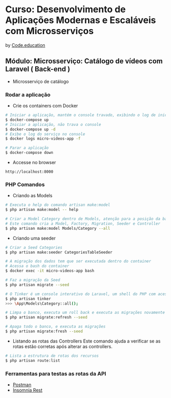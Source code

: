 # Curso: Desenvolvimento de Aplicações Modernas e Escaláveis com Microsserviços

by [Code.education](https://code.education/)


## Módulo: Microsserviço: Catálogo de vídeos com Laravel ( Back-end )

- Microsserviço de catálogo

### Rodar a aplicação
- Crie os containers com Docker

```bash
# Iniciar a aplicação, mantém o console travado, exibindo o log de inicialização dos serviços
$ docker-compose up
# Iniciar a aplicação, não trava o console
$ docker-compose up -d
# Exibe o log do serviço no console
$ docker logs micro-videos-app -f

# Parar a aplicação
$ docker-compose down
```

- Accesse no browser
```
http://localhost:8000
```

### PHP Comandos
- Criando as Models

```bash
# Executa o help do comando artisan make:model
$ php artisan make:model -- help

# Criar a Model Category dentro de Models, atenção para a posição da barra.
# Este comando cria a Model, Factory, Migration, Seeder e Controller
$ php artisan make:model Models/Category --all
```

- Criando uma seeder
```bash
# Criar a Seed Categories
$ php artisan make:seeder CategoriesTableSeeder

# A migração dos dados tem que ser executada dentro do container 
# Acessa o bash do container
$ docker exec -it micro-videos-app bash

# Faz a migração da Seed
$ php artisan migrate --seed

# O Tinker é um console interativo do Laravel, um shell do PHP com acesso às classes do nosso projeto.
$ php artisan tinker
>>> \App\Models\Category::all();

# Limpa o banco, executa um roll back e executa as migrações novamente
$ php artisan migrate:refresh --seed

# Apaga todo o banco, e executa as migrações
$ php artisan migrate:fresh --seed
```

- Listando as rotas das Controllers
Este comando ajuda a verificar se as rotas estão corretas após alterar as controllers.
```bash
# Lista a estrutura de rotas dos recursos
$ php artisan route:list
```

### Ferramentas para testas as rotas da API
- [Postman](https://www.postman.com/)
- [Insomnia Rest](https://insomnia.rest/)
